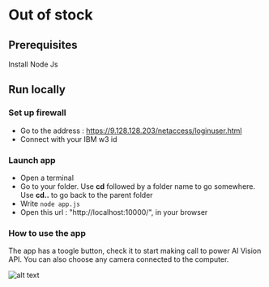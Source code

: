 # Out of stock

## Prerequisites
Install Node Js

## Run locally

### Set up firewall

- Go to the address : https://9.128.128.203/netaccess/loginuser.html
- Connect with your IBM w3 id

### Launch app

- Open a terminal
- Go to your folder. 
 Use **cd** followed by a folder name to go somewhere. Use **cd..** to go back to the parent folder
- Write ```node app.js```
- Open this url : "http://localhost:10000/", in your browser

### How to use the app

The app has a toogle button, check it to start making call to power AI Vision API.
You can also choose any camera connected to the computer.

![alt text](https://github.ibm.com/Lucile-Jerber/outOfStockGISC/blob/master/app/public/images/readme.png)